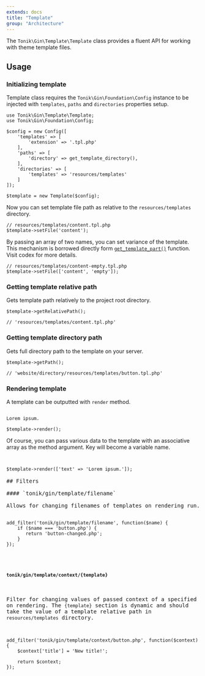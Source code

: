 ```yaml
---
extends: docs
title: "Template"
group: "Architecture"
---
```


The `Tonik\Gin\Template\Template` class provides a fluent API for working with theme template files.

## Usage

### Initializing template

Template class requires the `Tonik\Gin\Foundation\Config` instance to be injected with `templates`, `paths` and `directories` properties setup.

<pre class="pre"><code class="language-php">use Tonik\Gin\Template\Template;
use Tonik\Gin\Foundation\Config;

$config = new Config([
    'templates' => [
        'extension' => '.tpl.php'
    ],
    'paths' => [
        'directory' => get_template_directory(),
    ],
    'directories' => [
        'templates' => 'resources/templates'
    ]
]);

$template = new Template($config);</code></pre>

Now you can set template file path as relative to the `resources/templates` directory.

<pre class="pre"><code class="language-php">// resources/templates/content.tpl.php
$template->setFile('content');</code></pre>

By passing an array of two names, you can set variance of the template. This mechanism is borrowed directly form [`get_template_part()`](https://developer.wordpress.org/reference/functions/get_template_part/) function. Visit codex for more details.

<pre class="pre"><code class="language-php">// resources/templates/content-empty.tpl.php
$template->setFile(['content', 'empty']);</code></pre>

### Getting template relative path

Gets template path relatively to the project root directory.

<pre class="pre"><code class="language-php">$template->getRelativePath();

// 'resources/templates/content.tpl.php'</code></pre>

### Getting template directory path

Gets full directory path to the template on your server.

<pre class="pre"><code class="language-php">$template->getPath();

// 'website/directory/resources/templates/button.tpl.php'</code></pre>

### Rendering template

A template can be outputted with `render` method.

<pre class="pre"><code class="language-html"><!-- @ resources/templates/content.tpl.php -->
<main>Lorem ipsum.</main></code></pre>
<pre class="pre"><code class="language-php">$template->render();</code></pre>

Of course, you can pass various data to the template with an associative array as the method argument. Key will become a variable name.

<pre class="pre"><code class="language-html"><!-- @ resources/templates/content.tpl.php -->
<main><?= $title =></main></code></pre>
<pre class="pre"><code class="language-php">$template->render(['text' => 'Lorem ipsum.']);</code></html>

## Filters

#### `tonik/gin/template/filename`

Allows for changing filenames of templates on rendering run.

<pre class="pre"><code class="language-php">add_filter('tonik/gin/template/filename', function($name) {
    if ($name === 'button.php') {
       return 'button-changed.php';
    }
});</code></pre>

#### `tonik/gin/template/context/{template}`

Filter for changing values of passed context of a specified template on rendering. The `{template}` section is dynamic and should take the value of a template relative path in `resources/templates` directory.

<pre class="pre"><code class="language-php">add_filter('tonik/gin/template/context/button.php', function($context) {
    $context['title'] = 'New title!';

    return $context;
});</code></html>
